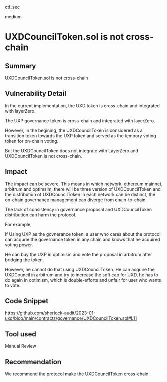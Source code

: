 ctf_sec

medium

# UXDCouncilToken.sol is not cross-chain

## Summary

UXDCouncilToken.sol is not cross-chain

## Vulnerability Detail

In the current implementation, the UXD token is cross-chain and integrated with layerZero.

The UXP governance token is cross-chain and integrated with layerZero.

However, in the begining, the UXDCouncilToken is considered as a transition token towards the UXP token and served as the tempory voting token for on-chain voting.

But the UXDCouncilToken does not integrate with LayerZero and UXDCouncilToken is not cross-chain.

## Impact

The impact can be severe. This means in which network, ethereum mainnet, arbitrum and optimsim, there will be three version of UXDCouncilToken and the distribution of UXDCouncilToken in each network can be distinct, the on-chain governance management can diverge from chain-to-chain.

The lack of consistency in governance proposal and UXDCouncilToken distribution can harm the protocol.

For example,

If Using UXP as the govnerance token, a user who cares about the protocol can acqurie the governance token in any chain and knows that he acquired voting power.

He can buy the UXP in optimism and vote the proposal in arbitrum after bridging the token.

However, he cannot do that using UXDCouncilToken. He can acquire the UXDCouncil in arbitrum and try to increase the soft cap for UXD, he has to do again in optimism, which is double-efforts and unfair for user who wants to vote.

## Code Snippet

https://github.com/sherlock-audit/2023-01-uxd/blob/main/contracts/governance/UXDCouncilToken.sol#L11

## Tool used

Manual Review

## Recommendation

We recommend the protocol make the UXDCouncilToken cross-chain.
